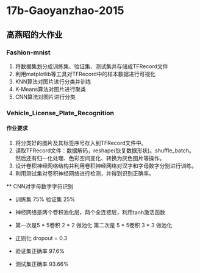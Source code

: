 # 17b-Gaoyanzhao-2015
## 高燕昭的大作业
### Fashion-mnist  
1. 将数据集划分成训练集、验证集、测试集并存储成TFRecord文件  
2. 利用matplotlib等工具对TFRecord中的样本数据进行可视化  
3. KNN算法对图片进行分类并训练  
4. K-Means算法对图片进行聚类  
5. CNN算法对图片进行分类  


### Vehicle_License_Plate_Recognition
#### 作业要求
1. 将分类好的图片及其标签序号存入到TFRecord文件中。  
2. 读取TFRecord文件：数据解码，reshape(恢复数据形状)。shuffle_batch。然后还有归一化处理、色彩空间变化、转换为灰色图片等操作。  
3. 设计卷积神经网络结构并利用卷积神经网络对汉字和字母数字分别进行训练。  
4. 利用测试集对卷积神经网络进行检测，并得到识别正确率。  
  
 ** CNN对字母数字字符识别  
 
 - 训练集 75% 验证集 25%  
 - 神经网络是两个卷积池化层，两个全连接层，利用tanh激活函数  
 - 第一次是5 * 5卷积 2 * 2 做池化 第二次是 5 * 5卷积 3 * 3 做池化  
 - 正则化 dropout = 0.3
 
 - 验证集正确率 97.6%  
 - 测试集正确率 93.66%  
